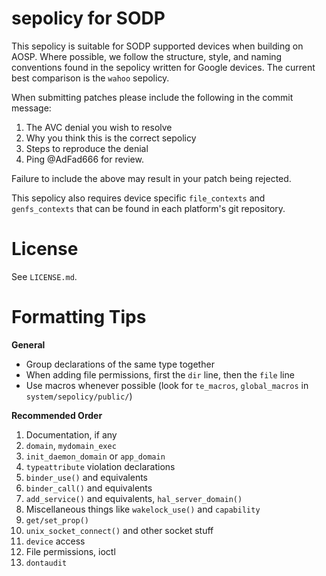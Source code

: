 # sepolicy for SODP

This sepolicy is suitable for SODP supported devices when building on AOSP. Where
possible, we follow the structure, style, and naming conventions found in the sepolicy
written for Google devices. The current best comparison is the `wahoo` sepolicy.

When submitting patches please include the following in the commit message:

1. The AVC denial you wish to resolve
2. Why you think this is the correct sepolicy
3. Steps to reproduce the denial
4. Ping @AdFad666 for review.

Failure to include the above may result in your patch being rejected.

This sepolicy also requires device specific `file_contexts` and `genfs_contexts`
that can be found in each platform's git repository.

# License
See `LICENSE.md`.

# Formatting Tips

**General**

- Group declarations of the same type together
- When adding file permissions, first the `dir` line, then the `file` line
- Use macros whenever possible
  (look for `te_macros`, `global_macros` in `system/sepolicy/public/`)

**Recommended Order**

1. Documentation, if any
2. `domain`, `mydomain_exec`
3. `init_daemon_domain` or `app_domain`
4. `typeattribute` violation declarations
5. `binder_use()` and equivalents
6. `binder_call()` and equivalents
7. `add_service()` and equivalents, `hal_server_domain()`
8. Miscellaneous things like `wakelock_use()` and `capability`
9. `get/set_prop()`
10. `unix_socket_connect()` and other socket stuff
11. `device` access
11. File permissions, ioctl
12. `dontaudit`
